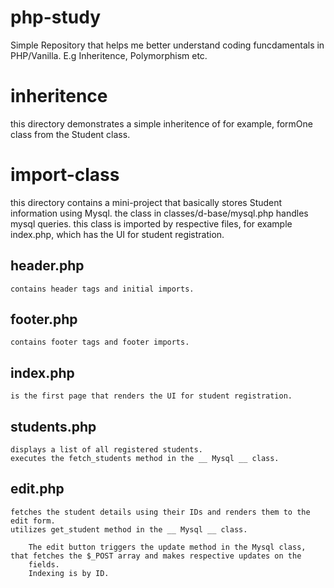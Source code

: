 # php-study

Simple Repository that helps me better understand coding funcdamentals in PHP/Vanilla. E.g Inheritence, Polymorphism etc.

# inheritence

this directory demonstrates a simple inheritence of for example, formOne class from the Student class.


# import-class

this directory contains a mini-project that basically stores Student information using Mysql.
the class in classes/d-base/mysql.php handles mysql queries.
this class is imported by respective files, for example index.php, which has the UI for student registration.

## header.php

    contains header tags and initial imports.

## footer.php

    contains footer tags and footer imports.

## index.php

    is the first page that renders the UI for student registration.

## students.php

    displays a list of all registered students.
    executes the fetch_students method in the __ Mysql __ class.

## edit.php

    fetches the student details using their IDs and renders them to the edit form.
    utilizes get_student method in the __ Mysql __ class.

        The edit button triggers the update method in the Mysql class, that fetches the $_POST array and makes respective updates on the    
        fields.
        Indexing is by ID.
